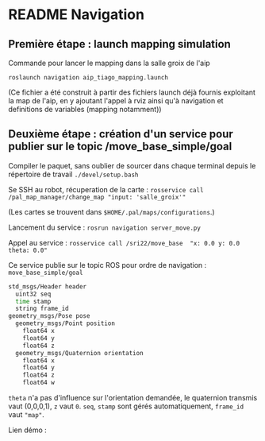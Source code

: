 # README Navigation

## Première étape : launch mapping simulation

Commande pour lancer le mapping dans la salle groix de l'aip

```code
roslaunch navigation aip_tiago_mapping.launch
```

(Ce fichier a été construit à partir des fichiers launch déjà fournis exploitant la map de l'aip, en y ajoutant l'appel à rviz ainsi qu'à navigation et definitions de variables (mapping notamment))

## Deuxième étape : création d'un service pour publier sur le topic /move_base_simple/goal

Compiler le paquet, sans oublier de sourcer dans chaque terminal depuis le répertoire de travail ```./devel/setup.bash``` 

Se SSH au robot, récuperation de la carte : ```rosservice call /pal_map_manager/change_map "input: 'salle_groix'"```

(Les cartes se trouvent dans ```$HOME/.pal/maps/configurations```.)

Lancement du service : ```rosrun navigation server_move.py```

Appel au service : ```rosservice call /sri22/move_base  "x: 0.0
y: 0.0
theta: 0.0"```

Ce service publie sur le topic ROS pour ordre de navigation : ```move_base_simple/goal```

``` bash
std_msgs/Header header
  uint32 seq
  time stamp
  string frame_id
geometry_msgs/Pose pose
  geometry_msgs/Point position
    float64 x
    float64 y
    float64 z
  geometry_msgs/Quaternion orientation
    float64 x
    float64 y
    float64 z
    float64 w
```

```theta``` n'a pas d'influence sur l'orientation demandée, le quaternion transmis vaut (0,0,0,1), ```z``` vaut ```0```. ```seq```, ```stamp``` sont gérés automatiquement, ```frame_id``` vaut ```"map"```.

Lien démo : 
